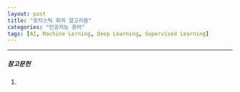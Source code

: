```yaml
---
layout: post
title: "로지스틱 회귀 알고리즘"
categories: "인공지능 용어"
tags: [AI, Machine Lerning, Deep Learning, Supervised Learning]
---
```





---

##### 참고문헌

1) 

